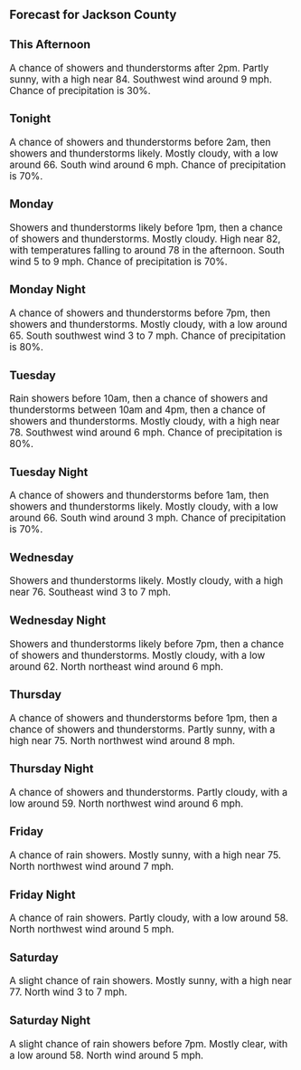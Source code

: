<div>
   <h2>Forecast for Jackson County</h2>
   <p>
      <div style="font-size:120%">
         <h3>This Afternoon</h3>A chance of showers and thunderstorms after 2pm. Partly sunny, with a high near 84. Southwest wind around 9 mph. Chance of
         precipitation is 30%.<br></div>
   </p>
   <p>
      <div style="font-size:120%">
         <h3>Tonight</h3>A chance of showers and thunderstorms before 2am, then showers and thunderstorms likely. Mostly cloudy, with a low around
         66. South wind around 6 mph. Chance of precipitation is 70%.<br></div>
   </p>
   <p>
      <div style="font-size:120%">
         <h3>Monday</h3>Showers and thunderstorms likely before 1pm, then a chance of showers and thunderstorms. Mostly cloudy. High near 82, with
         temperatures falling to around 78 in the afternoon. South wind 5 to 9 mph. Chance of precipitation is 70%.<br></div>
   </p>
   <p>
      <div style="font-size:120%">
         <h3>Monday Night</h3>A chance of showers and thunderstorms before 7pm, then showers and thunderstorms. Mostly cloudy, with a low around 65. South
         southwest wind 3 to 7 mph. Chance of precipitation is 80%.<br></div>
   </p>
   <p>
      <div style="font-size:120%">
         <h3>Tuesday</h3>Rain showers before 10am, then a chance of showers and thunderstorms between 10am and 4pm, then a chance of showers and thunderstorms.
         Mostly cloudy, with a high near 78. Southwest wind around 6 mph. Chance of precipitation is 80%.<br></div>
   </p>
   <p>
      <div style="font-size:120%">
         <h3>Tuesday Night</h3>A chance of showers and thunderstorms before 1am, then showers and thunderstorms likely. Mostly cloudy, with a low around
         66. South wind around 3 mph. Chance of precipitation is 70%.<br></div>
   </p>
   <p>
      <div style="font-size:120%">
         <h3>Wednesday</h3>Showers and thunderstorms likely. Mostly cloudy, with a high near 76. Southeast wind 3 to 7 mph.<br></div>
   </p>
   <p>
      <div style="font-size:120%">
         <h3>Wednesday Night</h3>Showers and thunderstorms likely before 7pm, then a chance of showers and thunderstorms. Mostly cloudy, with a low around
         62. North northeast wind around 6 mph.<br></div>
   </p>
   <p>
      <div style="font-size:120%">
         <h3>Thursday</h3>A chance of showers and thunderstorms before 1pm, then a chance of showers and thunderstorms. Partly sunny, with a high near
         75. North northwest wind around 8 mph.<br></div>
   </p>
   <p>
      <div style="font-size:120%">
         <h3>Thursday Night</h3>A chance of showers and thunderstorms. Partly cloudy, with a low around 59. North northwest wind around 6 mph.<br></div>
   </p>
   <p>
      <div style="font-size:120%">
         <h3>Friday</h3>A chance of rain showers. Mostly sunny, with a high near 75. North northwest wind around 7 mph.<br></div>
   </p>
   <p>
      <div style="font-size:120%">
         <h3>Friday Night</h3>A chance of rain showers. Partly cloudy, with a low around 58. North northwest wind around 5 mph.<br></div>
   </p>
   <p>
      <div style="font-size:120%">
         <h3>Saturday</h3>A slight chance of rain showers. Mostly sunny, with a high near 77. North wind 3 to 7 mph.<br></div>
   </p>
   <p>
      <div style="font-size:120%">
         <h3>Saturday Night</h3>A slight chance of rain showers before 7pm. Mostly clear, with a low around 58. North wind around 5 mph.<br></div>
   </p>
</div>